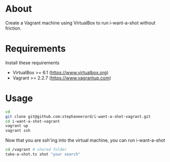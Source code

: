 # About

Create a Vagrant machine using VirtualBox to run i-want-a-shot without friction.

# Requirements

Install these requirements

* VirtualBox >= 6.1 (https://www.virtualbox.org)
* Vagrant >= 2.2.7 (https://www.vagrantup.com)


# Usage
```bash
cd
git clone git@github.com:stephaneerard/i-want-a-shot-vagrant.git
cd i-want-a-shot-vagrant
vagrant up
vagrant ssh
```

Now that you are ssh'ing into the virtual machine, you can run i-want-a-shot

```bash
cd /vagrant # shared folder
take-a-shot.ts shot "your search"
```
